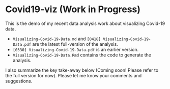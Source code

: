 # Covid19-viz (Work in Progress)

This is the demo of my recent data analysis work about visualizing Covid-19 data.
  
* `Visualizing-Covid-19-Data.md` and `[0418] Visualizing-Covid-19-Data.pdf` are the latest full-version of the analysis.
* `[0330] Visualizing-Covid-19-Data.pdf` is an earlier version.
* `Visualizing-Covid-19-Data.Rmd` contains the code to generate the analysis.

I also summarize the key take-away below (Coming soon! Please refer to the full version for now). Please let me know your comments and suggestions.


